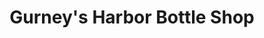 ---
title: "Gurney's Harbor Bottle Shop"
url: /harbor-springs/gurneys-harbor-bottle-shop/
shop: Spirituosen
---